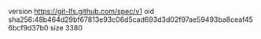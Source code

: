 version https://git-lfs.github.com/spec/v1
oid sha256:48b464d29bf67813e93c06d5cad693d3d02f97ae59493ba8ceaf456bcf9d37b0
size 3380
